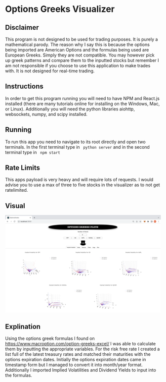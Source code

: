 # Options Greeks Visualizer

## Disclaimer
This program is not designed to be used for trading purposes. It is purely a mathematical parody. The reason why I say this is because the options being imported are American Options and the formulas being used are European Greeks. Simply they are not compatible. You may however pick up greek patterns and compare them to the inputted stocks but remember I am not responsible if you choose to use this application to make trades with. It is not designed for real-time trading.

## Instructions
In order to get this program running you will need to have NPM and React.js installed (there are many tutorials online for installing on the Windows, Mac, or Linux). Additionally you will need the python libraries aiohttp, websockets, numpy, and scipy installed.

## Running
To run this app you need to navigate to its root directly and open two terminals. In the first terminal type in ``` python server``` and in the second terminal type in ``` npm start```

## Rate Limits
This apps payload is very heavy and will require lots of requests. I would advise you to use a max of three to five stocks in the visualizer as to not get ratelimited.

## Visual
![alt](https://github.com/marscolony2040/OpGreeks/blob/main/images/front.png)

## Explination
Using the options greek formulas I found on https://www.macroption.com/option-greeks-excel/ I was able to calculate them by inputting the appropriate variables. For the risk free rate I created a list full of the latest treasury rates and matched their maturities with the options expiration dates. Initially the options expiration dates came in timestamp form but I managed to convert it into month/year format. Additionally I imported Implied Volatilities and Dividend Yields to input into the formulas.
